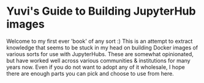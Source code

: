# Yuvi's Guide to Building JupyterHub images

Welcome to my first ever 'book' of any sort :) This is an attempt to extract knowledge that
seems to be stuck in my head on building Docker images of various sorts for use with JupyterHubs.
These are somewhat opinionated, but have worked well across various communities & institutions for
many years now. Even if you do not want to adopt any of it wholesale, I hope there are enough 
parts you can pick and choose to use from here.
